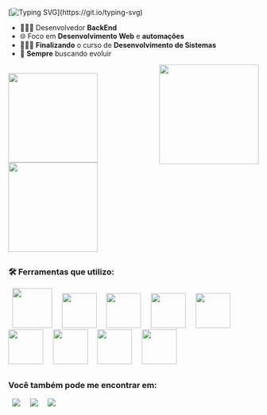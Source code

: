 [![Typing SVG](https://readme-typing-svg.herokuapp.com?font=&color=whitew&width=650&height=50&lines=print(%22Salve!+Eu+sou+Marivaldo%2C+e+esse+%C3%A9+meu+GitHub.%22))](https://git.io/typing-svg)

- 👨🏻‍💻 Desenvolvedor **BackEnd**
- 🌐 Foco em **Desenvolvimento Web** e **automações**
- 👨🏻‍🎓 **Finalizando** o curso de **Desenvolvimento de Sistemas**
- 🦾 **Sempre** buscando evoluir


<img src="https://github.com/user-attachments/assets/a5faefef-8dde-4925-993f-c0501db91931" align="right" width="200" />

<br>

<div align="left>
    <a href="https://github.com/MarivaldoDev">
    <img align="center" height='180em' src='https://github-readme-stats.vercel.app/api?username=MarivaldoDev&show_icons=true&theme=tokyonight'/>
    <img align="center" loading="lazy" height="180em" src="https://github-readme-stats.vercel.app/api/top-langs/?username=MarivaldoDev&layout=compact&langs_count=7&theme=tokyonight"/>
</div>


##
### 🛠️ Ferramentas que utilizo:  
<div style="dysplay: inline"> 
    &nbsp;&nbsp;<img width='80' height='80' style="color: green;" src="https://cdn.jsdelivr.net/gh/devicons/devicon/icons/python/python-original.svg" />&nbsp;&nbsp;
    &nbsp;&nbsp;<img width='70' height='70' src="https://devicon-website.vercel.app/api/django/plain.svg?color=%2310BE7B" />&nbsp;&nbsp;
    &nbsp;&nbsp;<img width='70' height='70' src="https://devicon-website.vercel.app/api/mysql/plain.svg?color=%231AAAE8" />&nbsp;&nbsp;
    &nbsp;&nbsp;<img width='70' height='70' src="https://cdn.jsdelivr.net/gh/devicons/devicon@latest/icons/selenium/selenium-original.svg" />&nbsp;&nbsp;
    &nbsp;&nbsp;<img width='70' height='70' src="https://cdn.jsdelivr.net/gh/devicons/devicon/icons/javascript/javascript-original.svg" />&nbsp;&nbsp;
    &nbsp;&nbsp;<img width='70' height='70' src="https://cdn.jsdelivr.net/gh/devicons/devicon@latest/icons/html5/html5-original.svg" />&nbsp;&nbsp;
    &nbsp;&nbsp;<img width='70' height='70' src="https://cdn.jsdelivr.net/gh/devicons/devicon@latest/icons/css3/css3-original.svg" />&nbsp;&nbsp;
    &nbsp;&nbsp;<img width='70' height='70' src="https://cdn.jsdelivr.net/gh/devicons/devicon/icons/redis/redis-original.svg" />&nbsp;&nbsp;
    &nbsp;&nbsp;<img width='70' height='70' src="https://cdn.jsdelivr.net/gh/devicons/devicon@latest/icons/git/git-original.svg" />&nbsp;&nbsp;
<div>

##


### Você também pode me encontrar em:
<div>
  &nbsp;&nbsp;<a href="https://www.linkedin.com/in/marivaldo-pedro-2796bb264/"><img src="https://img.shields.io/badge/LinkedIn-0077B5?style=for-the-badge&logo=linkedin&logoColor=white"></a>&nbsp;&nbsp;
  &nbsp;&nbsp;<a href="https://www.instagram.com/pedromariva/"><img src="https://img.shields.io/badge/Instagram-E4405F?style=for-the-badge&logo=instagram&logoColor=white"></a>&nbsp;&nbsp;
  &nbsp;&nbsp;<a href="marivaldo.pedro.dev@outlook.com"><img src="https://img.shields.io/badge/Microsoft_Outlook-0078D4?style=for-the-badge&logo=microsoft-outlook&logoColor=white"></a>&nbsp;&nbsp;
</div>
